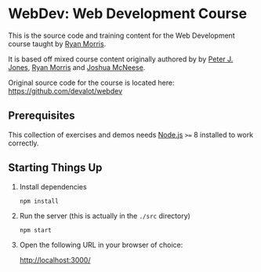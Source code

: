 # WebDev: Web Development Course

This is the source code and training content for the Web
Development course taught by [Ryan Morris][mrmorris].

It is based off mixed course content originally authored by by [Peter J. Jones][pjones], [Ryan Morris][mrmorris] and [Joshua McNeese][jmcneese].

Original source code for the course is located here: <https://github.com/devalot/webdev>

## Prerequisites

This collection of exercises and demos needs [Node.js][] `>=` 8
installed to work correctly.

## Starting Things Up

1. Install dependencies

   `npm install`

2. Run the server (this is actually in the `./src` directory)


    `npm start`

3. Open the following URL in your browser of choice:

   <http://localhost:3000/>

[jmcneese]: https://github.com/jmcneese
[mrmorris]: https://github.com/mrmorris
[pjones]: http://www.devalot.com/about/pjones.html
[node.js]: https://nodejs.org/
